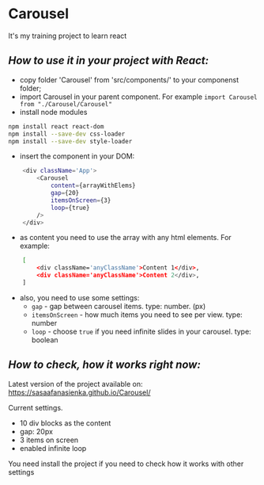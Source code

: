 # Carousel
It's my training project to learn react
## _How to use it in your project with React:_
- copy folder 'Carousel' from 'src/components/' to your componenst folder;
- import Carousel in your parent component. For example `import Carousel from "./Carousel/Carousel"`
- install node modules
```sh
npm install react react-dom
npm install --save-dev css-loader
npm install --save-dev style-loader
```
- insert the component in your DOM:
```sh
    <div className='App'>
        <Carousel
            content={arrayWithElems}
            gap={20}
            itemsOnScreen={3}
            loop={true}
        />
    </div>
```
- as content you need to use the array with any html elements. For example:
```sh
    [
        <div className='anyClassName'>Content 1</div>,
        <div className='anyClassName'>Content 2</div>,
    ]
```
- also, you need to use some settings:
    - `gap` - gap between carousel items. type: number. (px)  
    - `itemsOnScreen` - how much items you need to see per view. type: number  
    - `loop` - choose `true` if you need infinite slides in your carousel. type: boolean  

## _How to check, how it works right now:_

Latest version of the project available on:
https://sasaafanasienka.github.io/Carousel/

Current settings.
- 10 div blocks as the content
- gap: 20px
- 3 items on screen
- enabled infinite loop

You need install the project if you need to check how it works with other settings
